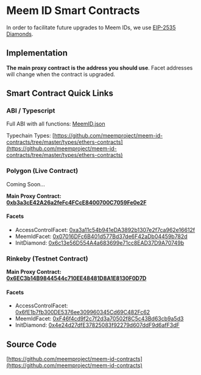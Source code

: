 # Meem ID Smart Contracts

In order to facilitate future upgrades to Meem IDs, we use [EIP-2535 Diamonds](https://eips.ethereum.org/EIPS/eip-2535).

## Implementation

**The main proxy contract is the address you should use**. Facet addresses will change when the contract is upgraded.

## Smart Contract Quick Links

### ABI / Typescript

Full ABI with all functions: [MeemID.json](https://raw.githubusercontent.com/meemproject/meem-id-contracts/master/types/MeemID.json)

Typechain Types: [https://github.com/meemproject/meem-id-contracts/tree/master/types/ethers-contracts](https://github.com/meemproject/meem-id-contracts/tree/master/types/ethers-contracts)

### Polygon (Live Contract)

Coming Soon...

**Main Proxy Contract: [0xb3a3cE42A26a2feFc4FCcE8400700C7059Fe0e2F](https://polygonscan.com/address/0xb3a3cE42A26a2feFc4FCcE8400700C7059Fe0e2F)**

#### Facets

* AccessControlFacet: [0xa3a11c54b941eDA3892b1307e2f7ca962e16612f](https://polygonscan.com/address/0xa3a11c54b941eDA3892b1307e2f7ca962e16612f)
* MeemIdFacet: [0x07016DFc6B401d577Bd37de6F42aDb04459b782d](https://polygonscan.com/address/0x07016DFc6B401d577Bd37de6F42aDb04459b782d)
* InitDiamond: [0x6c13e56D554A4a683699e71cc8EAD37D9A70749b](https://polygonscan.com/address/0x6c13e56D554A4a683699e71cc8EAD37D9A70749b)

### Rinkeby (Testnet Contract)

**Main Proxy Contract: [0x6EC3b14B9844544c710EE48481D8A1E8130F0D7D](https://rinkeby.etherscan.io/address/0x6EC3b14B9844544c710EE48481D8A1E8130F0D7D)**

#### Facets

* AccessControlFacet: [0x6fE1b7fb300DE5376ee309960345Cd69C482Fc62](https://rinkeby.etherscan.io/address/0x6fE1b7fb300DE5376ee309960345Cd69C482Fc62)
* MeemIdFacet: [0xF46f4cd9f2c7f2d3a70502f8C5c43Bd63cb9a5d3](https://rinkeby.etherscan.io/address/0xF46f4cd9f2c7f2d3a70502f8C5c43Bd63cb9a5d3)
* InitDiamond: [0x4e24d27dfE37825083f92279d607ddF9d6afF3dF](https://rinkeby.etherscan.io/address/0x4e24d27dfE37825083f92279d607ddF9d6afF3dF)

## Source Code

[https://github.com/meemproject/meem-id-contracts](https://github.com/meemproject/meem-id-contracts)
